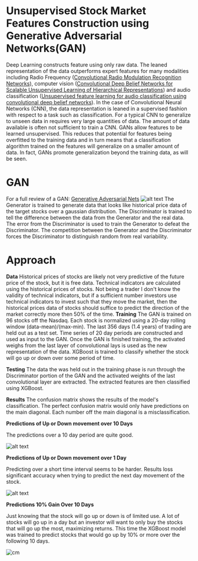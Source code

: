 # Unsupervised Stock Market Features Construction using Generative Adversarial Networks(GAN)
Deep Learning constructs feature using only raw data. The leaned representation of the data outperforms expert features for many modalities including Radio Frequency ([Convolutional Radio Modulation Recognition Networks](https://arxiv.org/pdf/1602.04105.pdf)), computer vision ([Convolutional Deep Belief Networks for Scalable Unsupervised Learning of Hierarchical Representations](https://www.cs.princeton.edu/~rajeshr/papers/icml09-ConvolutionalDeepBeliefNetworks.pdf)) and audio classification ([Unsupervised feature learning for audio classification using convolutional deep belief networks](http://www.robotics.stanford.edu/~ang/papers/nips09-AudioConvolutionalDBN.pdf)). In the case of Convolutional Neural Networks (CNN), the data representation is leaned in a supervised fashion with respect to a task such as classification. For a typical CNN to generalize to unseen data in requires very large quantities of data. The amount of data available is often not sufficient to train a CNN. GANs allow features to be learned unsupervised. This reduces that potential for features being overfitted to the training data and in turn means that a classification algorithm trained on the features will generalize on a smaller amount of data. In fact, GANs promote generalization beyond the training data, as will be seen.  
# GAN 
For a full review of a GAN: [Generative Adversarial Nets](https://arxiv.org/pdf/1406.2661.pdf) 
![alt text](https://github.com/nmharmon8/StockMarketGAN/blob/master/media/gan.png)
The Generator is trained to generate data that looks like historical price data of the target stocks over a gaussian distribution. The Discriminator is trained to tell the difference between the data from the Generator and the real data. The error from the Discriminator is used to train the Generator to defeat the Discriminator. The competition between the Generator and the Discriminator forces the Discriminator to distinguish random from real variability.    
# Approach 
**Data**
Historical prices of stocks are likely not very predictive of the future price of the stock, but it is free data. Technical indicators are calculated using the historical prices of stocks. Not being a trader I don't know the validity of technical indicators, but if a sufficient number investors use technical indicators to invest such that they move the market, then the historical prices data of stocks should suffice to predict the direction of the market correctly more then 50% of the time.
**Training**
The GAN is trained on 96 stocks off the Nasdaq. Each stock is normalized using a 20-day rolling window (data-mean)/(max-min). The last 356 days (1.4 years) of trading are held out as a test set. Time series of 20 day periods are constructed and used as input to the GAN. Once the GAN is finished training, the activated weighs from the last layer of convolutional lays is used as the new representation of the data. XGBoost is trained to classify whether the stock will go up or down over some period of time. 

**Testing**
The data the was held out in the training phase is run through the Discriminator portion of the GAN and the activated weights of the last convolutional layer are extracted. The extracted features are then classified using XGBoost.

**Results** 
The confusion matrix shows the results of the model's classification. The perfect confusion matrix would only have predictions on the main diagonal. Each number off the main diagonal is a misclassification.  


**Predictions of Up or Down movement over 10 Days**

The predictions over a 10 day period are quite good. 

![alt text](https://github.com/nmharmon8/StockMarketGAN/blob/master/media/XGB_GAN_Confusion_Matrix_Up_Or_Down_Over_10_Days_normalize.png)

**Predictions of Up or Down movement over 1 Day**

Predicting over a short time interval seems to be harder. Results loss significant accuracy when trying to predict the next day movement of the stock. 

![alt text](https://github.com/nmharmon8/StockMarketGAN/blob/master/media/XGB_GAN_Confusion_Matrix_Up_Or_Down_Over_1_Days_normalize.png)

**Predictions 10% Gain Over 10 Days**

Just knowing that the stock will go up or down is of limited use. A lot of stocks will go up in a day but an investor will want to only buy the stocks that will go up the most, maximizing returns. This time the XGBoost model was trained to predict stocks that would go up by 10% or more over the following 10 days. 

![cm](https://github.com/nmharmon8/StockMarketGAN/blob/master/media/XGB_GAN_Confusion_Matrix_Up_Or_Down_Over_10_Days_10_percent_normalize.png)
